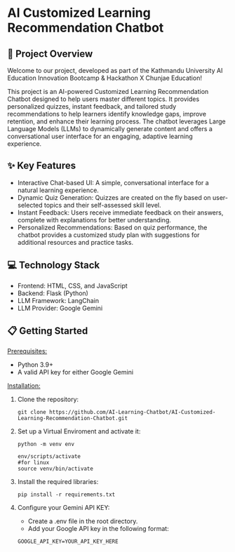 # AI Customized Learning Recommendation Chatbot

## 🚀 Project Overview
Welcome to our project, developed as part of the Kathmandu University AI Education Innovation Bootcamp & Hackathon X Chunjae Education!

This project is an AI-powered Customized Learning Recommendation Chatbot designed to help users master different topics. It provides personalized quizzes, instant feedback, and tailored study recommendations to help learners identify knowledge gaps, improve retention, and enhance their learning process.
The chatbot leverages Large Language Models (LLMs) to dynamically generate content and offers a conversational user interface for an engaging, adaptive learning experience.

## ✨ Key Features
- Interactive Chat-based UI: A simple, conversational interface for a natural learning experience.
- Dynamic Quiz Generation: Quizzes are created on the fly based on user-selected topics and their self-assessed skill level.
- Instant Feedback: Users receive immediate feedback on their answers, complete with explanations for better understanding.
- Personalized Recommendations: Based on quiz performance, the chatbot provides a customized study plan with suggestions for additional resources and practice tasks.

## 💻 Technology Stack
- Frontend: HTML, CSS, and JavaScript
- Backend: Flask (Python)
- LLM Framework: LangChain
- LLM Provider: Google Gemini

## 📋 Getting Started
<u>Prerequisites:</u>
- Python 3.9+
- A valid API key for either Google Gemini

<u>Installation:</u>
1. Clone the repository:
    ```
    git clone https://github.com/AI-Learning-Chatbot/AI-Customized-Learning-Recommendation-Chatbot.git
    ```

2. Set up a Virtual Enviroment and activate it:
    ```
    python -m venv env
    ```
    ```
    env/scripts/activate
    #for linux
    source venv/bin/activate
    ```

3. Install the required libraries:
    ```
    pip install -r requirements.txt
    ```

4. Configure your Gemini API KEY:
    - Create a .env file in the root directory.
    - Add your Google API key in the following format:
    ```
    GOOGLE_API_KEY=YOUR_API_KEY_HERE
    ```
